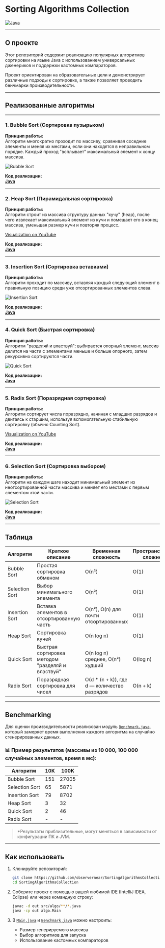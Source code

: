 # Sorting Algorithms Collection
[![Java](https://img.shields.io/badge/language-Java-red)](https://www.oracle.com/java/)

---

## О проекте

Этот репозиторий содержит реализацию популярных алгоритмов сортировки на языке Java с использованием универсальных дженериков и поддержки кастомных компараторов.

Проект ориентирован на образовательные цели и демонстрирует различные подходы к сортировке, а также позволяет проводить бенчмарки производительности.

---
## Реализованные алгоритмы

---

### 1. Bubble Sort (Сортировка пузырьком)

**Принцип работы:**  
Алгоритм многократно проходит по массиву, сравнивая соседние элементы и меняя их местами, если они находятся в неправильном порядке. Каждый проход "всплывает" максимальный элемент к концу массива.

![Bubble Sort](assets/BubbleVisual.gif)

**Код реализации:**  
[**Java**](src/algo/sort/BubbleSort.java)

---

### 2. Heap Sort (Пирамидальная сортировка)

**Принцип работы:**  
Алгоритм строит из массива структуру данных "кучу" (heap), после чего извлекает максимальный элемент из кучи и помещает его в конец массива, уменьшая размер кучи и повторяя процесс.

[Visualization on YouTube](https://www.google.com/url?sa=t&source=web&rct=j&opi=89978449&url=https://www.youtube.com/watch%3Fv%3DMtQL_ll5KhQ&ved=2ahUKEwjyw9bj5a2NAxWb_7sIHXX5JaEQtwJ6BAgiEAI&usg=AOvVaw1_g9BNFg7oksrXJoPg9CxT)

**Код реализации:**  
[**Java**](src/algo/sort/HeapSort.java)

---

### 3. Insertion Sort (Сортировка вставками)

**Принцип работы:**  
Алгоритм проходит по массиву, вставляя каждый следующий элемент в правильную позицию среди уже отсортированных элементов слева.

![Insertion Sort](assets/InsertionVisual.gif)

**Код реализации:**  
[**Java**](src/algo/sort/InsertionSort.java)

---

### 4. Quick Sort (Быстрая сортировка)

**Принцип работы:**  
Алгоритм "разделяй и властвуй": выбирается опорный элемент, массив делится на части с элементами меньше и больше опорного, затем рекурсивно сортируются части.

![Quick Sort](assets/QuickVisual.gif)

**Код реализации:**  
[**Java**](src/algo/sort/QuickSort.java)

---

### 5. Radix Sort (Поразрядная сортировка)

**Принцип работы:**  
Алгоритм сортирует числа поразрядно, начиная с младших разрядов и двигаясь к старшим, используя вспомогательную стабильную сортировку (обычно Counting Sort).

[Visualization on YouTube](https://www.google.com/url?sa=t&source=web&rct=j&opi=89978449&url=https://www.youtube.com/watch%3Fv%3Dnu4gDuFabIM&ved=2ahUKEwjKs4iv5a2NAxX1iP0HHRzJBooQwqsBegQIBRAG&usg=AOvVaw3YTJhLlw4nNEgg9JhpFpFc)

**Код реализации:**  
[**Java**](src/algo/sort/RadixSort.java)

---

### 6. Selection Sort (Сортировка выбором)

**Принцип работы:**  
Алгоритм на каждом шаге находит минимальный элемент из неотсортированной части массива и меняет его местами с первым элементом этой части.

![Selection Sort](assets/SelectionVisual.gif)

**Код реализации:**  
[**Java**](src/algo/sort/SelectionSort.java)

---

## Таблица
| Алгоритм        | Краткое описание                     | Временная сложность          | Пространственная сложность |
|-----------------|------------------------------------|-----------------------------|---------------------------|
| Bubble Sort     | Простая сортировка обменом          | O(n²)                       | O(1)                      |
| Selection Sort  | Выбор минимального элемента         | O(n²)                       | O(1)                      |
| Insertion Sort  | Вставка элементов в отсортированную часть | O(n²), O(n) для почти отсортированных | O(1)                      |
| Heap Sort       | Сортировка кучей                   | O(n log n)                  | O(1)                      |
| Quick Sort      | Быстрая сортировка методом "разделяй и властвуй" | O(n log n) среднее, O(n²) худший | O(log n)                  |
| Radix Sort      | Поразрядная сортировка для чисел   | O(d * (n + k)), где d — количество разрядов | O(n + k)                  |
---
## Benchmarking

Для оценки производительности реализован модуль [`Benchmark.java`](src/algo/Benchmark.java), который замеряет время выполнения каждого алгоритма на случайно сгенерированных данных.

### 📊 Пример результатов (массивы из 10 000, 100 000 случайных элементов, время в мс):

| Алгоритм        | 10K | 100K  |
|-----------------|-----|-------|
| Bubble Sort     | 151 | 27005 |   
| Selection Sort  | 65  | 5871  |
| Insertion Sort  | 79  | 8702  |
| Heap Sort       | 3   | 32    |
| Quick Sort      | 2   | 46    |
| Radix Sort      | -   | -     |

> \*Результаты приблизительные, могут меняться в зависимости от конфигурации ПК и JVM.
---
## Как использовать

1. Клонируйте репозиторий:
    ```bash
    git clone https://github.com/observernear/SortingAlgorithmsCollection.git -o SortingAlgorithmsCollection
    cd SortingAlgorithmsCollection 
    ```

2. Соберите проект с помощью вашей любимой IDE (IntelliJ IDEA, Eclipse) или через командную строку:
    ```bash
    javac -d out src/algo/**/*.java
    java -cp out algo.Main
    ```

3. В [`Main.java`](src/algo/Main.java) и [`Benchmark.java`](src/algo/Benchmark.java) можно настроить:
    - Размер генерируемого массива
    - Выбор алгоритмов для запуска
    - Использование кастомных компараторов
